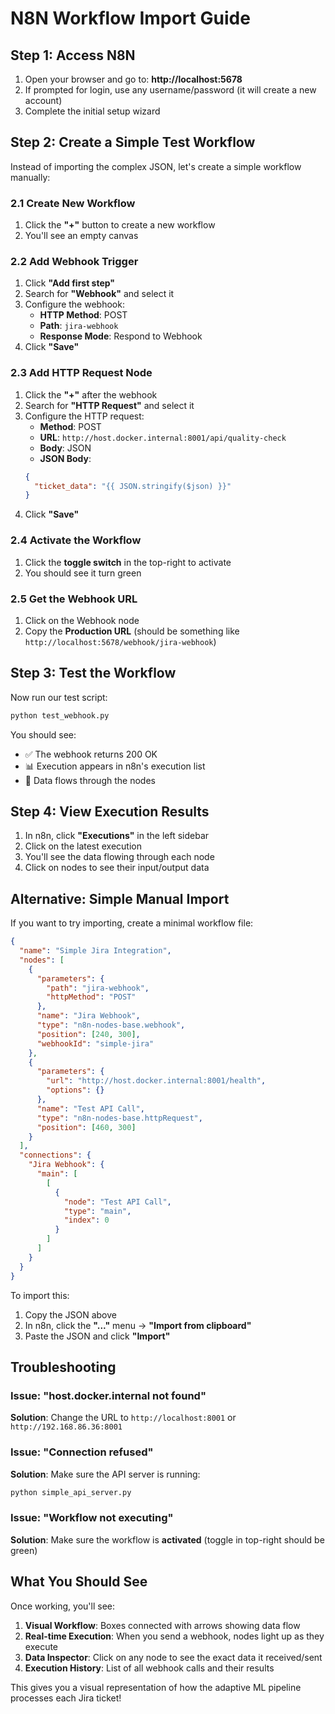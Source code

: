 # N8N Workflow Import Guide

## Step 1: Access N8N

1. Open your browser and go to: **http://localhost:5678**
2. If prompted for login, use any username/password (it will create a new account)
3. Complete the initial setup wizard

## Step 2: Create a Simple Test Workflow

Instead of importing the complex JSON, let's create a simple workflow manually:

### 2.1 Create New Workflow
1. Click the **"+"** button to create a new workflow
2. You'll see an empty canvas

### 2.2 Add Webhook Trigger
1. Click **"Add first step"**
2. Search for **"Webhook"** and select it
3. Configure the webhook:
   - **HTTP Method**: POST
   - **Path**: `jira-webhook`
   - **Response Mode**: Respond to Webhook
4. Click **"Save"**

### 2.3 Add HTTP Request Node
1. Click the **"+"** after the webhook
2. Search for **"HTTP Request"** and select it
3. Configure the HTTP request:
   - **Method**: POST
   - **URL**: `http://host.docker.internal:8001/api/quality-check`
   - **Body**: JSON
   - **JSON Body**: 
   ```json
   {
     "ticket_data": "{{ JSON.stringify($json) }}"
   }
   ```
4. Click **"Save"**

### 2.4 Activate the Workflow
1. Click the **toggle switch** in the top-right to activate
2. You should see it turn green

### 2.5 Get the Webhook URL
1. Click on the Webhook node
2. Copy the **Production URL** (should be something like `http://localhost:5678/webhook/jira-webhook`)

## Step 3: Test the Workflow

Now run our test script:

```bash
python test_webhook.py
```

You should see:
- ✅ The webhook returns 200 OK
- 📊 Execution appears in n8n's execution list
- 🔄 Data flows through the nodes

## Step 4: View Execution Results

1. In n8n, click **"Executions"** in the left sidebar
2. Click on the latest execution
3. You'll see the data flowing through each node
4. Click on nodes to see their input/output data

## Alternative: Simple Manual Import

If you want to try importing, create a minimal workflow file:

```json
{
  "name": "Simple Jira Integration",
  "nodes": [
    {
      "parameters": {
        "path": "jira-webhook",
        "httpMethod": "POST"
      },
      "name": "Jira Webhook",
      "type": "n8n-nodes-base.webhook",
      "position": [240, 300],
      "webhookId": "simple-jira"
    },
    {
      "parameters": {
        "url": "http://host.docker.internal:8001/health",
        "options": {}
      },
      "name": "Test API Call",
      "type": "n8n-nodes-base.httpRequest",
      "position": [460, 300]
    }
  ],
  "connections": {
    "Jira Webhook": {
      "main": [
        [
          {
            "node": "Test API Call",
            "type": "main",
            "index": 0
          }
        ]
      ]
    }
  }
}
```

To import this:
1. Copy the JSON above
2. In n8n, click the **"..."** menu → **"Import from clipboard"**
3. Paste the JSON and click **"Import"**

## Troubleshooting

### Issue: "host.docker.internal not found"
**Solution**: Change the URL to `http://localhost:8001` or `http://192.168.86.36:8001`

### Issue: "Connection refused"
**Solution**: Make sure the API server is running:
```bash
python simple_api_server.py
```

### Issue: "Workflow not executing"
**Solution**: Make sure the workflow is **activated** (toggle in top-right should be green)

## What You Should See

Once working, you'll see:

1. **Visual Workflow**: Boxes connected with arrows showing data flow
2. **Real-time Execution**: When you send a webhook, nodes light up as they execute
3. **Data Inspector**: Click on any node to see the exact data it received/sent
4. **Execution History**: List of all webhook calls and their results

This gives you a visual representation of how the adaptive ML pipeline processes each Jira ticket!